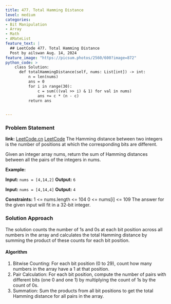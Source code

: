 ```yaml
---
title: 477. Total Hamming Distance
level: medium
categories:
- Bit Manipulation
- Array
- Math
- AMateList
feature_text: |
  ## LeetCode 477. Total Hamming Distance
  Post by ailswan Aug. 14, 2024
feature_image: "https://picsum.photos/2560/600?image=872"
python_code: >
    class Solution:
      def totalHammingDistance(self, nums: List[int]) -> int:
          n = len(nums)
          ans = 0
          for i in range(30):
              c = sum(((val >> i) & 1) for val in nums)
              ans += c * (n - c)
          return ans
 

---
```


### Problem Statement
**link:**
[LeetCode.cn](https://leetcode.cn/problems/total-hamming-distance/)
[LeetCode](https://leetcode.com/total-hamming-distance/)
The Hamming distance between two integers is the number of positions at which the corresponding bits are different.

Given an integer array nums, return the sum of Hamming distances between all the pairs of the integers in nums.


**Example:**

**Input:** `nums = [4,14,2]`
**Output:** `6`

**Input:** `nums = [4,14,4]`
**Output:** `4`

**Constraints:**
1 <= nums.length <= 104
0 <= nums[i] <= 109
The answer for the given input will fit in a 32-bit integer.
 
### Solution Approach
The solution counts the number of 1s and 0s at each bit position across all numbers in the array and calculates the total Hamming distance by summing the product of these counts for each bit position.

#### Algorithm
1. Bitwise Counting: For each bit position (0 to 29), count how many numbers in the array have a 1 at that position.
2. Pair Calculation: For each bit position, compute the number of pairs with different bits (one 0 and one 1) by multiplying the count of 1s by the count of 0s.
3. Summation: Sum the products from all bit positions to get the total Hamming distance for all pairs in the array.